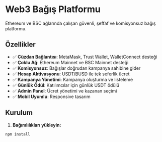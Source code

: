 # Web3 Bağış Platformu

Ethereum ve BSC ağlarında çalışan güvenli, şeffaf ve komisyonsuz bağış platformu.

## Özellikler

- ✅ **Cüzdan Bağlantısı**: MetaMask, Trust Wallet, WalletConnect desteği
- ✅ **Çoklu Ağ**: Ethereum Mainnet ve BSC Mainnet desteği
- ✅ **Komisyonsuz**: Bağışlar doğrudan kampanya sahibine gider
- ✅ **Hesap Aktivasyonu**: USDT/BUSD ile tek seferlik ücret
- ✅ **Kampanya Yönetimi**: Kampanya oluşturma ve listeleme
- ✅ **Günlük Ödül**: Katılımcılar için günlük USDT ödülü
- ✅ **Admin Panel**: Ücret yönetimi ve kazanan seçimi
- ✅ **Mobil Uyumlu**: Responsive tasarım

## Kurulum

1. **Bağımlılıkları yükleyin:**
```bash
npm install
